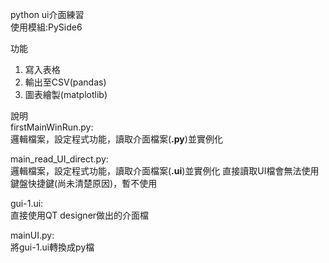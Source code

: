 python ui介面練習  
使用模組:PySide6  

功能
1. 寫入表格
2. 輸出至CSV(pandas)
3. 圖表繪製(matplotlib)

說明  
firstMainWinRun.py:   
邏輯檔案，設定程式功能，讀取介面檔案(**.py**)並實例化

main_read_UI_direct.py:   
邏輯檔案，設定程式功能，讀取介面檔案(**.ui**)並實例化
直接讀取UI檔會無法使用鍵盤快捷鍵(尚未清楚原因)，暫不使用

gui-1.ui:  
直接使用QT designer做出的介面檔  

mainUI.py:  
將gui-1.ui轉換成py檔
